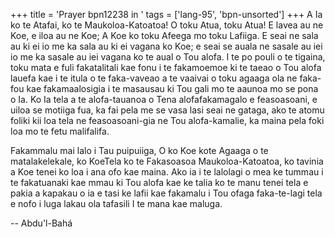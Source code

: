 +++
title = 'Prayer bpn12238 in '
tags = ['lang-95', 'bpn-unsorted']
+++
A  Ia ko te Atafai, ko te Maukoloa-Katoatoa! O toku Atua, toku Atua! E lavea au ne Koe, e iloa au ne Koe; A Koe ko toku Afeega mo toku Lafiiga.  E seai ne sala au ki ei io me ka sala au ki ei vagana ko Koe; e seai se auala ne sasale au iei io me ka sasale au iei vagana ko te aual o Tou alofa.  I te po pouli o te tigaina, toku mata e fuli fakatalitali kae fonu i te fakamoemoe ki te taeao o Tou alofa lauefa kae i te itula o te faka-vaveao a te vaaivai o toku agaaga ola ne faka-fou kae fakamaalosigia i te masausau ki Tou gali mo te aaunoa mo se pona o Ia.  Ko Ia tela a te alofa-tauanoa o Tena alofafakamagalo e feasoasoani, e uiloa se motiiga fua, ka fai pela me se vasa lasi seai ne gataga, ako te atomu foliki kii loa tela ne feasoasoani-gia ne Tou alofa-kamalie, ka maina pela foki loa mo te fetu malifalifa.  
 
Fakammalu mai lalo i Tau puipuiiga, O ko Koe kote Agaaga o te matalakelekale, ko KoeTela ko te Fakasoasoa Maukoloa-Katoatoa, ko tavinia a Koe tenei ko loa i ana ofo kae maina.  Ako ia i te lalolagi o mea ke tummau i te fakatuanaki kae mmau ki Tou alofa kae ke talia ko te manu tenei tela e pakia a kapakau o ia e tasi ke lafii kae fakamalu i Tou ofaga faka-te-lagi tela e nofo i luga lakau ola tafasili I te mana kae maluga.

-- Abdu'l-Bahá
